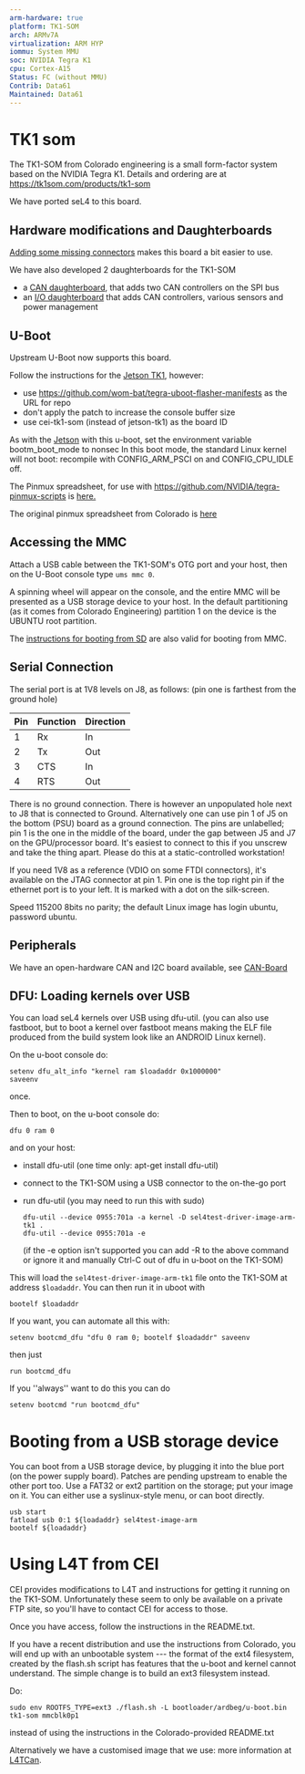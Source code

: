 ```yaml
---
arm-hardware: true
platform: TK1-SOM
arch: ARMv7A
virtualization: ARM HYP
iommu: System MMU
soc: NVIDIA Tegra K1
cpu: Cortex-A15
Status: FC (without MMU)
Contrib: Data61
Maintained: Data61
---
```

# TK1 som

The TK1-SOM from Colorado engineering is a small form-factor system
based on the NVIDIA Tegra K1. Details and ordering are at
<https://tk1som.com/products/tk1-som>

We have ported seL4 to this board.

## Hardware modifications and Daughterboards


[Adding some missing connectors](Tk1SomMods) makes this board a
bit easier to use.

We have also developed 2 daughterboards for the TK1-SOM

- a [CAN daughterboard](CANBoard), that adds two CAN
        controllers on the SPI bus
- an [I/O daughterboard](DaughterBoard) that adds CAN
        controllers, various sensors and power management

## U-Boot

Upstream U-Boot now supports this board.

Follow the instructions for the [Jetson TK1](../jetsontk1#flash-u-boot), however:

- use <https://github.com/wom-bat/tegra-uboot-flasher-manifests>
        as the URL for repo
- don't apply the patch to increase the console buffer size
- use cei-tk1-som (instead of jetson-tk1) as the board ID

As with the [Jetson](../jetsontk1) with this u-boot, set the
environment variable bootm_boot_mode to nonsec In this boot mode, the
standard Linux kernel will not boot: recompile with CONFIG_ARM_PSCI on
and CONFIG_CPU_IDLE off.

The Pinmux spreadsheet, for use with
<https://github.com/NVIDIA/tegra-pinmux-scripts> is
[here.](CEI_TK1_SOM_customer_pinmux_v11.xlsm)

The original pinmux spreadsheet from Colorado is
[here](tk1-som_pinmux_V2.4.xlsm)

## Accessing the MMC
Attach a USB cable
between the TK1-SOM's OTG port and your host, then on the U-Boot console
type `ums mmc 0`.

A spinning wheel will appear on the console, and the entire MMC will be
presented as a USB storage device to your host. In the default
partitioning (as it comes from Colorado Engineering) partition 1 on the
device is the UBUNTU root partition.

The [instructions for booting from SD](../GeneralARM#sd)
are also valid for booting from MMC.

## Serial Connection
 The serial port is at 1V8 levels on J8, as
follows: (pin one is farthest from the ground hole) 

|Pin|Function|Direction|
|-|-|-|
|1 |Rx |In |
|2 |Tx |Out |
|3 |CTS |In |
|4 |RTS |Out |

There is no ground connection. There is however an unpopulated hole next
to J8 that is connected to Ground. Alternatively one can use pin 1 of J5
on the bottom (PSU) board as a ground connection. The pins are
unlabelled; pin 1 is the one in the middle of the board, under the gap
between J5 and J7 on the GPU/processor board. It's easiest to connect to
this if you unscrew and take the thing apart. Please do this at a
static-controlled workstation!

If you need 1V8 as a reference (VDIO on some FTDI connectors), it's
available on the JTAG connector at pin 1. Pin one is the top right pin
if the ethernet port is to your left. It is marked with a dot on the
silk-screen.

Speed 115200 8bits no parity; the default Linux image has login ubuntu,
password ubuntu.

## Peripherals
 We have an open-hardware CAN and I2C board available,
see [CAN-Board](CANBoard)

## DFU: Loading kernels over USB
You can load seL4 kernels over USB using dfu-util. (you can also use fastboot,
but to boot a kernel over fastboot means making the ELF file produced
from the build system look like an ANDROID Linux kernel).

On the u-boot console do:
~~~
setenv dfu_alt_info "kernel ram $loadaddr 0x1000000"
saveenv
~~~
once.

Then to boot, on the u-boot console do:
~~~
dfu 0 ram 0
~~~
and on your host:

- install dfu-util (one time only: apt-get install dfu-util)
- connect to the TK1-SOM using a USB connector to the on-the-go
        port

- run dfu-util (you may need to run this with sudo)

      dfu-util --device 0955:701a -a kernel -D sel4test-driver-image-arm-tk1 .
      dfu-util --device 0955:701a -e

  (if the -e option isn't supported you
  can add -R to the above command or ignore it and manually Ctrl-C out
  of dfu in u-boot on the TK1-SOM)
  

This will load the `sel4test-driver-image-arm-tk1` file onto the TK1-SOM
at address `$loadaddr`. You can then run it in uboot with

    bootelf $loadaddr

If you want, you can automate all this with:

    setenv bootcmd_dfu "dfu 0 ram 0; bootelf $loadaddr" saveenv

then just

    run bootcmd_dfu

If you ''always'' want to do this you can do

    setenv bootcmd "run bootcmd_dfu"

# Booting from a USB storage device

You can boot from a USB storage device, by plugging it into the blue
port (on the power supply board). Patches are pending upstream to enable
the other port too. Use a FAT32 or ext2 partition on the storage; put
your image on it. You can either use a syslinux-style menu, or can boot
directly.
~~~
usb start 
fatload usb 0:1 ${loadaddr} sel4test-image-arm 
bootelf ${loadaddr}
~~~

# Using L4T from CEI


CEI provides modifications to L4T and instructions for getting it
running on the TK1-SOM. Unfortunately these seem to only be available on
a private FTP site, so you'll have to contact CEI for access to those.

Once you have access, follow the instructions in the README.txt.

If you have a recent distribution and use the instructions from
Colorado, you will end up with an unbootable system --- the format of
the ext4 filesystem, created by the flash.sh script has features that
the u-boot and kernel cannot understand. The simple change is to build
an ext3 filesystem instead.

Do:


~~~
sudo env ROOTFS_TYPE=ext3 ./flash.sh -L bootloader/ardbeg/u-boot.bin tk1-som mmcblk0p1
~~~
instead of using the instructions in the Colorado-provided
README.txt

Alternatively we have a customised image that we use: more information
at [L4TCan](L4TCan).
